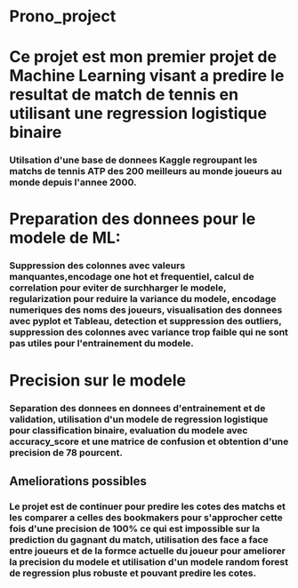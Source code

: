 # Prono_project
# Ce projet est mon premier projet de Machine Learning visant a predire le resultat de match de  tennis en utilisant une regression logistique binaire
### Utilsation d'une base de donnees Kaggle regroupant les matchs de tennis ATP des 200 meilleurs au monde joueurs au monde depuis l'annee 2000.
# Preparation des donnees pour le modele de ML: 
### Suppression des colonnes avec valeurs manquantes,encodage one hot et frequentiel, calcul de correlation pour eviter de surchharger le modele, regularization pour reduire la variance du modele, encodage numeriques des noms des joueurs, visualisation des donnees avec pyplot et Tableau, detection et suppression des outliers, suppression des colonnes avec variance trop faible qui ne sont pas utiles pour l'entrainement du modele.
# Precision sur le modele
### Separation des donnees en donnees d'entrainement et de validation, utilisation d'un modele de regression logistique pour classification binaire, evaluation du modele avec accuracy_score et une matrice de confusion et obtention d'une precision de 78 pourcent.
## Ameliorations possibles
### Le projet est de continuer pour predire les cotes des matchs et les comparer a celles des bookmakers pour s'approcher cette fois d'une precision de 100% ce qui est impossible sur la prediction du gagnant du match, utilisation des face a face entre joueurs et de la formce actuelle du joueur pour ameliorer la precision du modele et utilisation d'un modele random forest de regression plus robuste et pouvant predire les cotes.
